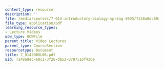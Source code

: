 ```yaml
---
content_type: resource
description: ''
file: /media/courses/7-014-introductory-biology-spring-2005/7248a0ec69c13f28da530797516f436e_7_0142005L06.pdf
file_type: application/pdf
learning_resource_types:
- Lecture Videos
ocw_type: OCWFile
parent_title: Video Lectures
parent_type: CourseSection
resourcetype: Document
title: 7_0142005L06.pdf
uid: 7248a0ec-69c1-3f28-da53-0797516f436e
---
```

